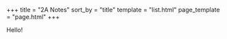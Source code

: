 +++
title = "2A Notes"
sort_by = "title"
template = "list.html"
page_template = "page.html"
+++

Hello!
